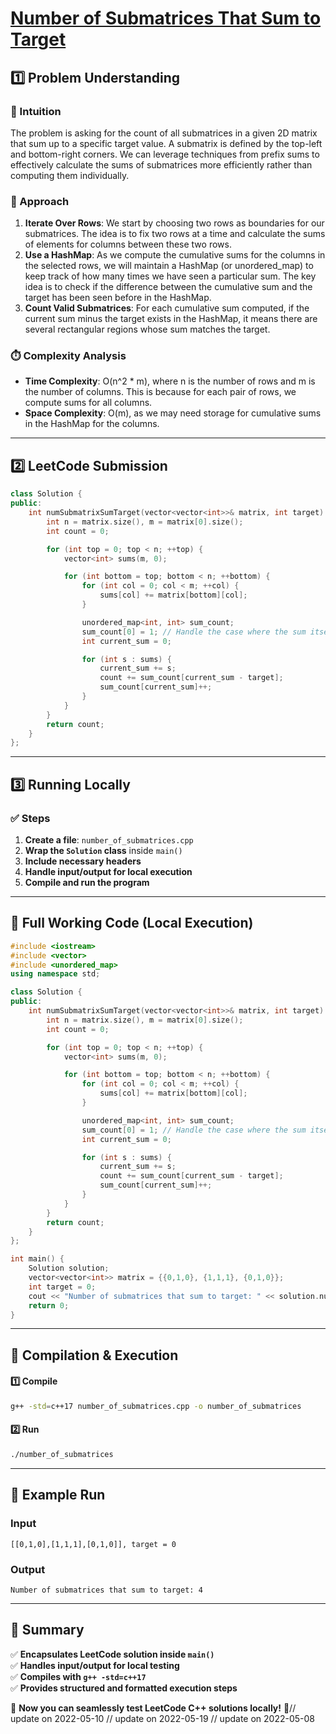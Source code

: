 # **[Number of Submatrices That Sum to Target](https://leetcode.com/problems/number-of-submatrices-that-sum-to-target/description/)**  

## **1️⃣ Problem Understanding**  
### **📌 Intuition**  
The problem is asking for the count of all submatrices in a given 2D matrix that sum up to a specific target value. A submatrix is defined by the top-left and bottom-right corners. We can leverage techniques from prefix sums to effectively calculate the sums of submatrices more efficiently rather than computing them individually.

### **🚀 Approach**  
1. **Iterate Over Rows**: We start by choosing two rows as boundaries for our submatrices. The idea is to fix two rows at a time and calculate the sums of elements for columns between these two rows.
2. **Use a HashMap**: As we compute the cumulative sums for the columns in the selected rows, we will maintain a HashMap (or unordered_map) to keep track of how many times we have seen a particular sum. The key idea is to check if the difference between the cumulative sum and the target has been seen before in the HashMap.
3. **Count Valid Submatrices**: For each cumulative sum computed, if the current sum minus the target exists in the HashMap, it means there are several rectangular regions whose sum matches the target.

### **⏱️ Complexity Analysis**  
- **Time Complexity**: O(n^2 * m), where n is the number of rows and m is the number of columns. This is because for each pair of rows, we compute sums for all columns.
- **Space Complexity**: O(m), as we may need storage for cumulative sums in the HashMap for the columns.

---  

## **2️⃣ LeetCode Submission**  
```cpp
class Solution {
public:
    int numSubmatrixSumTarget(vector<vector<int>>& matrix, int target) {
        int n = matrix.size(), m = matrix[0].size();
        int count = 0;

        for (int top = 0; top < n; ++top) {
            vector<int> sums(m, 0);

            for (int bottom = top; bottom < n; ++bottom) {
                for (int col = 0; col < m; ++col) {
                    sums[col] += matrix[bottom][col];
                }

                unordered_map<int, int> sum_count;
                sum_count[0] = 1; // Handle the case where the sum itself is exactly the target
                int current_sum = 0;

                for (int s : sums) {
                    current_sum += s;
                    count += sum_count[current_sum - target];
                    sum_count[current_sum]++;
                }
            }
        }
        return count;
    }
};  
```  

---  

## **3️⃣ Running Locally**  
### **✅ Steps**  
1. **Create a file**: `number_of_submatrices.cpp`  
2. **Wrap the `Solution` class** inside `main()`  
3. **Include necessary headers**  
4. **Handle input/output for local execution**  
5. **Compile and run the program**  

---  

## **📝 Full Working Code (Local Execution)**  
```cpp
#include <iostream>
#include <vector>
#include <unordered_map>
using namespace std;

class Solution {
public:
    int numSubmatrixSumTarget(vector<vector<int>>& matrix, int target) {
        int n = matrix.size(), m = matrix[0].size();
        int count = 0;

        for (int top = 0; top < n; ++top) {
            vector<int> sums(m, 0);

            for (int bottom = top; bottom < n; ++bottom) {
                for (int col = 0; col < m; ++col) {
                    sums[col] += matrix[bottom][col];
                }

                unordered_map<int, int> sum_count;
                sum_count[0] = 1; // Handle the case where the sum itself is exactly the target
                int current_sum = 0;

                for (int s : sums) {
                    current_sum += s;
                    count += sum_count[current_sum - target];
                    sum_count[current_sum]++;
                }
            }
        }
        return count;
    }
};

int main() {
    Solution solution;
    vector<vector<int>> matrix = {{0,1,0}, {1,1,1}, {0,1,0}};
    int target = 0;
    cout << "Number of submatrices that sum to target: " << solution.numSubmatrixSumTarget(matrix, target) << endl;
    return 0;
}
```  

---  

## **🔧 Compilation & Execution**  
#### **1️⃣ Compile**  
```bash
g++ -std=c++17 number_of_submatrices.cpp -o number_of_submatrices
```  

#### **2️⃣ Run**  
```bash
./number_of_submatrices
```  

---  

## **🎯 Example Run**  
### **Input**  
```
[[0,1,0],[1,1,1],[0,1,0]], target = 0
```  
### **Output**  
```
Number of submatrices that sum to target: 4
```  

---  

## **📌 Summary**  
✅ **Encapsulates LeetCode solution inside `main()`**  
✅ **Handles input/output for local testing**  
✅ **Compiles with `g++ -std=c++17`**  
✅ **Provides structured and formatted execution steps**  

🚀 **Now you can seamlessly test LeetCode C++ solutions locally!** 🚀// update on 2022-05-10
// update on 2022-05-19
// update on 2022-05-08
